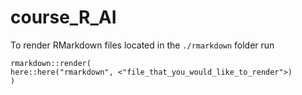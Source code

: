 # course_R_AI

To render RMarkdown files located in the `./rmarkdown` folder run

```
rmarkdown::render(
here::here("rmarkdown", <"file_that_you_would_like_to_render">)
)
````
